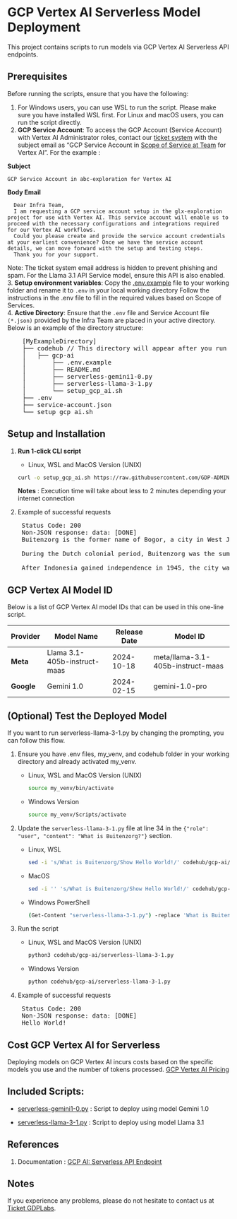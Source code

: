 # GCP Vertex AI Serverless Model Deployment

This project contains scripts to  run models via GCP Vertex AI Serverless API endpoints.

## Prerequisites

Before running the scripts, ensure that you have the following:

1. For Windows users, you can use WSL to run the script. Please make sure you have installed WSL first. For Linux and macOS users, you can run the script directly.
2. **GCP Service Account**: To access the GCP Account (Service Account) with Vertex AI Administrator roles, contact our [ticket system](https://docs.google.com/document/d/1cXRjv34uXjluQzyRu027r5ax8GT-HOw3naMSPi8aeVs/edit#heading=h.3bryigm0r34y)  with the subject email as “GCP Service Account in [Scope of Service at Team](https://docs.google.com/document/d/1cXRjv34uXjluQzyRu027r5ax8GT-HOw3naMSPi8aeVs/edit?tab=t.0#heading=h.lfdykfqkf1d5) for Vertex AI”. For the example :

**Subject**
  ```
  GCP Service Account in abc-exploration for Vertex AI
  ```

**Body Email**
  ```
    Dear Infra Team,
    I am requesting a GCP service account setup in the glx-exploration project for use with Vertex AI. This service account will enable us to proceed with the necessary configurations and integrations required for our Vertex AI workflows.
    Could you please create and provide the service account credentials at your earliest convenience? Once we have the service account details, we can move forward with the setup and testing steps.
    Thank you for your support.
  ```
  Note: The ticket system email address is hidden to prevent phishing and spam. For the Llama 3.1 API Service model, ensure this API is also enabled. \
3. **Setup environment variables**: Copy the  [.env.example](/gcp-ai/.env.example) file to your working folder  and rename it to `.env`  in your local working directory
Follow the instructions in the .env file to fill in the required values based on Scope of Services. \
4. **Active Directory**: Ensure that the `.env` file and Service Account file `(*.json)` provided by the Infra Team are placed in your active directory. Below is an example of the directory structure:
  <pre>
    [MyExampleDirectory]
    ├── codehub // This directory will appear after you run the 1-click CLI Script.
    │   ├── gcp-ai
    │       ├── .env.example
    │       ├── README.md
    │       ├── serverless-gemini1-0.py
    │       ├── serverless-llama-3-1.py
    │       └── setup_gcp_ai.sh
    ├── .env
    ├── service-account.json
    └── setup_gcp_ai.sh </pre>
    

## Setup and Installation

1. **Run 1-click CLI script**

   - Linux, WSL and MacOS Version (UNIX)

   ```bash
   curl -o setup_gcp_ai.sh https://raw.githubusercontent.com/GDP-ADMIN/codehub/main/gcp-ai/setup_gcp_ai.sh && chmod 755 setup_gcp_ai.sh && bash setup_gcp_ai.sh
   ```
   **Notes** : Execution time will take about less to 2 minutes depending your internet connection

3. Example of successful requests
    <pre>
    Status Code: 200
    Non-JSON response: data: [DONE]
    Buitenzorg is the former name of Bogor, a city in West Java, Indonesia. The name "Buitenzorg" is Dutch and translates to "without a care" or "carefree" in English. It was given to the city by the Dutch East India Company in the 18th century, when the city was a popular retreat for Dutch colonizers due to its cool climate and scenic beauty.

    During the Dutch colonial period, Buitenzorg was the summer residence of the Governor-General of the Dutch East Indies, and it was a major center for botanical research and agriculture. The city was home to the famous Buitenzorg Botanical Gardens, which were established in 1817 and are now known as the Bogor Botanical Gardens.

    After Indonesia gained independence in 1945, the city was renamed Bogor, which is derived from the Sundanese word "bogor," meaning "tree" or "forest." Today, Bogor is a thriving city with a rich cultural heritage and a strong focus on education, research, and tourism.</pre>

## GCP Vertex AI Model ID

Below is a list of GCP Vertex AI model IDs that can be used in this one-line script.

| Provider        | Model Name                    | Release Date | Model ID                                  |
|-----------------|-------------------------------|--------------|-------------------------------------------|
| **Meta**        | Llama 3.1-405b-instruct-maas  | 2024-10-18   | meta/llama-3.1-405b-instruct-maas         |
| **Google**      | Gemini 1.0                    | 2024-02-15   | gemini-1.0-pro                            |

## (Optional) Test the Deployed Model

If you want to run serverless-llama-3-1.py by changing the prompting, you can follow this flow.

1. Ensure you have .env files, my_venv, and codehub folder in your working directory and already activated my_venv.

   - Linux, WSL and MacOS Version (UNIX)

     ```bash
     source my_venv/bin/activate
     ```

   - Windows Version
     ```bash
     source my_venv/Scripts/activate
     ```
2. Update the `serverless-llama-3-1.py` file at line 34 in the `{"role": "user", "content": "What is Buitenzorg?"}` section.
   - Linux, WSL
     ```bash
     sed -i 's/What is Buitenzorg/Show Hello World!/' codehub/gcp-ai/serverless-llama-3-1.py
     ```
   - MacOS
     ```bash
     sed -i '' 's/What is Buitenzorg/Show Hello World!/' codehub/gcp-ai/serverless-llama-3-1.py

   - Windows PowerShell
     ```bash
     (Get-Content "serverless-llama-3-1.py") -replace 'What is Buitenzorg', 'Show Hello World!' | Set-Content "serverless-llama-3-1.py"
     ```
2. Run the script

   - Linux, WSL and MacOS Version (UNIX)
     ```bash
     python3 codehub/gcp-ai/serverless-llama-3-1.py
     ```
   - Windows Version
     ```bash
     python codehub/gcp-ai/serverless-llama-3-1.py
     ```

3. Example of successful requests
    <pre>
    Status Code: 200
    Non-JSON response: data: [DONE]
    Hello World!</pre>

## Cost GCP Vertex AI for Serverless
Deploying models on GCP Vertex AI incurs costs based on the specific models you use and the number of tokens processed. 
[GCP Vertex AI Pricing](https://cloud.google.com/vertex-ai/pricing/)

## Included Scripts:

- [serverless-gemini1-0.py](serverless-gemini1-0.py) : Script to deploy using model Gemini 1.0

- [serverless-llama-3-1.py](serverless-llama-3-1.py) : Script to deploy using model Llama 3.1


## References

1. Documentation : [GCP AI: Serverless API Endpoint](https://docs.google.com/document/d/1cXRjv34uXjluQzyRu027r5ax8GT-HOw3naMSPi8aeVs/edit?usp=sharing)

## Notes

If you experience any problems, please do not hesitate to contact us at [Ticket GDPLabs](https://docs.google.com/document/d/1cXRjv34uXjluQzyRu027r5ax8GT-HOw3naMSPi8aeVs/edit#heading=h.3bryigm0r34y).
